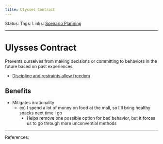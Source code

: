 ```yaml
---
title: Ulysses Contract
---
```

Status:
Tags:
Links: [Scenario Planning](out/scenario-planning.md)
___
# Ulysses Contract
Prevents ourselves from making decisions or committing to behaviors in the future based on past experiences
- [Discipline and restraints allow freedom](out/discipline-and-restraints-allow-freedom.md)
## Benefits
- Mitigates irrationality
	- ex) I spend a lot of money on food at the mall, so I'll bring healthy snacks next time I go
		- Helps remove one possible option for bad behavior, but it forces us to go through more unconvential methods
___
References: